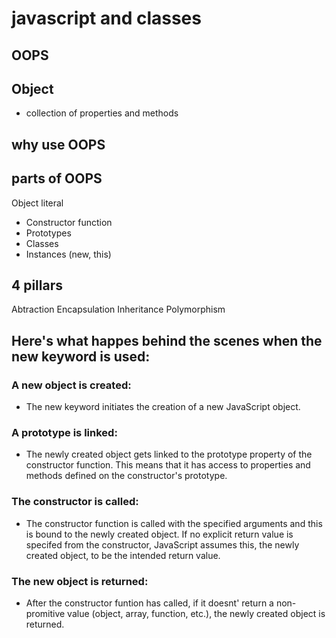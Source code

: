 # javascript and classes

## OOPS

## Object

- collection of properties and methods

## why use OOPS

## parts of OOPS

Object literal

- Constructor function
- Prototypes
- Classes
- Instances (new, this)

## 4 pillars

Abtraction
Encapsulation
Inheritance
Polymorphism

## Here's what happes behind the scenes when the new keyword is used:

### A new object is created:

- The new keyword initiates the creation of a new JavaScript object.

### A prototype is linked:

- The newly created object gets linked to the prototype property of the constructor function. This means that it has access to properties and methods defined on the constructor's prototype.

### The constructor is called:

- The constructor function is called with the specified arguments and this is bound to the newly created object. If no explicit return value is specifed from the constructor, JavaScript assumes this, the newly created object, to be the intended return value.

### The new object is returned:

- After the constructor funtion has called, if it doesnt' return a non-promitive value (object, array, function, etc.), the newly created object is returned.
